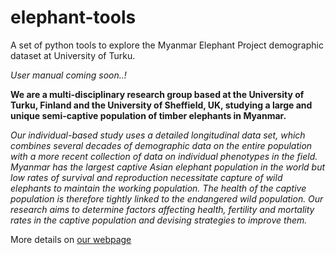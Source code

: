 # elephant-tools
A set of python tools to explore the Myanmar Elephant Project demographic dataset at University of Turku.

*User manual coming soon..!*


**We are a multi-disciplinary research group based at the University of Turku, Finland and the University of Sheffield, UK, studying a large and unique semi-captive population of timber elephants in Myanmar.**

*Our individual-based study uses a detailed longitudinal data set, which combines several decades of demographic data on the entire population with a more recent collection of data on individual phenotypes in the field. Myanmar has the largest captive Asian elephant population in the world but low rates of survival and reproduction necessitate capture of wild elephants to maintain the working population. The health of the captive population is therefore tightly linked to the endangered wild population. Our research aims to determine factors affecting health, fertility and mortality rates in the captive population and devising strategies to improve them.*

More details on [our webpage](http://wwww.elephant-project.science/)
